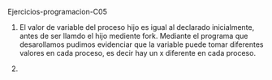 Ejercicios-programacion-C05

1. El valor de variable del proceso hijo es igual al declarado inicialmente, antes de ser llamdo el hijo mediente fork. Mediante el programa que desarollamos
 pudimos evidenciar que la variable puede tomar diferentes valores en cada proceso, es decir hay un x diferente en cada proceso.

2. 
